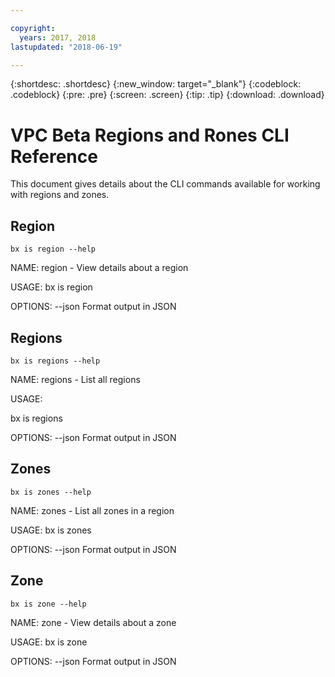 ```yaml
---

copyright:
  years: 2017, 2018
lastupdated: "2018-06-19"

---
```


{:shortdesc: .shortdesc}
{:new_window: target="_blank"}
{:codeblock: .codeblock}
{:pre: .pre}
{:screen: .screen}
{:tip: .tip}
{:download: .download}

# VPC Beta Regions and Rones CLI Reference

This document gives details about the CLI commands available for working with regions and zones.

## Region

`bx is region --help`

NAME:
   region - View details about a region

USAGE:
   bx is region <region name>

OPTIONS:
   --json  Format output in JSON

## Regions

`bx is regions --help`

NAME:
   regions - List all regions

USAGE:

   bx is regions

OPTIONS:
   --json  Format output in JSON

## Zones

`bx is zones --help`

NAME:
   zones - List all zones in a region

USAGE:
   bx is zones <region name>

OPTIONS:
   --json  Format output in JSON

## Zone

`bx is zone --help`

NAME:
   zone - View details about a zone

USAGE:
   bx is zone <region name> <zone name>

OPTIONS:
   --json  Format output in JSON
